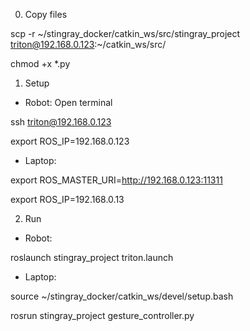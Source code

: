 0. Copy files

scp -r ~/stingray_docker/catkin_ws/src/stingray_project triton@192.168.0.123:~/catkin_ws/src/

chmod +x *.py

1. Setup

- Robot: Open terminal

ssh triton@192.168.0.123

export ROS_IP=192.168.0.123

- Laptop:

export ROS_MASTER_URI=http://192.168.0.123:11311

export ROS_IP=192.168.0.13

2. Run

- Robot:

roslaunch stingray_project triton.launch

- Laptop:

source ~/stingray_docker/catkin_ws/devel/setup.bash

rosrun stingray_project gesture_controller.py